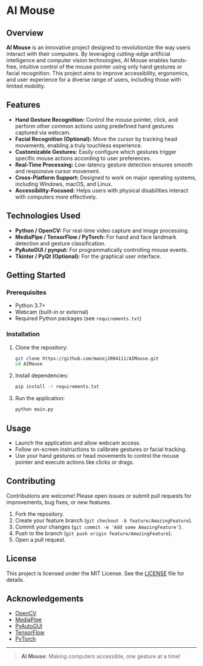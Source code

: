 # AI Mouse

## Overview

**AI Mouse** is an innovative project designed to revolutionize the way users interact with their computers. By leveraging cutting-edge artificial intelligence and computer vision technologies, AI Mouse enables hands-free, intuitive control of the mouse pointer using only hand gestures or facial recognition. This project aims to improve accessibility, ergonomics, and user experience for a diverse range of users, including those with limited mobility.

## Features

- **Hand Gesture Recognition:** Control the mouse pointer, click, and perform other common actions using predefined hand gestures captured via webcam.
- **Facial Recognition (Optional):** Move the cursor by tracking head movements, enabling a truly touchless experience.
- **Customizable Gestures:** Easily configure which gestures trigger specific mouse actions according to user preferences.
- **Real-Time Processing:** Low-latency gesture detection ensures smooth and responsive cursor movement.
- **Cross-Platform Support:** Designed to work on major operating systems, including Windows, macOS, and Linux.
- **Accessibility-Focused:** Helps users with physical disabilities interact with computers more effectively.

## Technologies Used

- **Python / OpenCV:** For real-time video capture and image processing.
- **MediaPipe / TensorFlow / PyTorch:** For hand and face landmark detection and gesture classification.
- **PyAutoGUI / pynput:** For programmatically controlling mouse events.
- **Tkinter / PyQt (Optional):** For the graphical user interface.

## Getting Started

### Prerequisites

- Python 3.7+
- Webcam (built-in or external)
- Required Python packages (see `requirements.txt`)

### Installation

1. Clone the repository:
   ```bash
   git clone https://github.com/manoj2004111/AIMouse.git
   cd AIMouse
   ```
2. Install dependencies:
   ```bash
   pip install -r requirements.txt
   ```
3. Run the application:
   ```bash
   python main.py
   ```

## Usage

- Launch the application and allow webcam access.
- Follow on-screen instructions to calibrate gestures or facial tracking.
- Use your hand gestures or head movements to control the mouse pointer and execute actions like clicks or drags.

## Contributing

Contributions are welcome! Please open issues or submit pull requests for improvements, bug fixes, or new features.

1. Fork the repository.
2. Create your feature branch (`git checkout -b feature/AmazingFeature`).
3. Commit your changes (`git commit -m 'Add some AmazingFeature'`).
4. Push to the branch (`git push origin feature/AmazingFeature`).
5. Open a pull request.

## License

This project is licensed under the MIT License. See the [LICENSE](LICENSE) file for details.

## Acknowledgements

- [OpenCV](https://opencv.org/)
- [MediaPipe](https://mediapipe.dev/)
- [PyAutoGUI](https://pyautogui.readthedocs.io/)
- [TensorFlow](https://www.tensorflow.org/)
- [PyTorch](https://pytorch.org/)

---

> **AI Mouse**: Making computers accessible, one gesture at a time!
